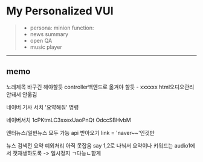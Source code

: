 # My Personalized VUI
> - persona: minion
> function:
>- news summary
>- open QA
>- music player

---
## memo
노래제목 바구긴 해야할듯
controller백엔드로 옮겨야 할듯 - xxxxxx html오디오관리 안돼서 안옮김

네이버 기사 서치
'요약해줘' 명령


네이버서치
1cPKtmLC3sxexUaoPnQt
OdccSBHvbM


엔터뉴스/일반뉴스 모두 가능
api 받아오기 link = 'naver~~'인것만


뉴스 검색전 요약 예외처리 아직 못잡음
say 1,2로 나눠서 요약이나 키워드는 audio1에서 잿재생하도록 -> 일시정지 ㄱ다능ㄴ핟게
